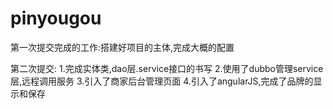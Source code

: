 # pinyougou
第一次提交完成的工作:搭建好项目的主体,完成大概的配置

第二次提交:
1.完成实体类,dao层.service接口的书写
2.使用了dubbo管理service层,远程调用服务
3.引入了商家后台管理页面
4.引入了angularJS,完成了品牌的显示和保存

